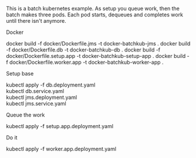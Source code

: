 

This is a batch kubernetes example.   As setup you queue work, then the batch makes three pods.  Each pod
starts, dequeues and completes work until there isn't anymore.  


Docker

docker build -f docker/Dockerfile.jms -t docker-batchkub-jms . 
docker build -f docker/Dockerfile.db -t docker-batchkub-db . 
docker build -f docker/Dockerfile.setup.app -t docker-batchkub-setup-app . 
docker build -f docker/Dockerfile.worker.app -t docker-batchkub-worker-app . 


Setup base  

kubectl apply -f db.deployment.yaml         
kubectl db.service.yaml  
kubectl jms.deployment.yaml         
kubectl jms.service.yaml            

Queue the work

kubectl apply -f setup.app.deployment.yaml 
     
Do it
     
kubectl apply -f worker.app.deployment.yaml      

